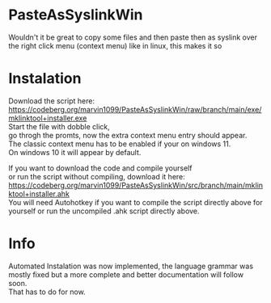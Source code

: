 # PasteAsSyslinkWin
Wouldn't it be great to copy some files and then paste then as syslink over the right click menu (context menu) like in linux, this makes it so

# Instalation
Download the script here:  
https://codeberg.org/marvin1099/PasteAsSyslinkWin/raw/branch/main/exe/mklinktool+installer.exe  
Start the file with dobble click,  
go throgh the promts,
now the extra context menu entry should appear.  
The classic context menu has to be enabled if your on windows 11.  
On windows 10 it will appear by default. 

If you want to download the code and compile yourself  
or run the script without compiling, download it here:  
https://codeberg.org/marvin1099/PasteAsSyslinkWin/src/branch/main/mklinktool+installer.ahk  
You will need Autohotkey if you want to compile the script directly above for yourself or run the uncompiled .ahk script directly above. 

# Info
Automated Instalation was now implemented, the language grammar was mostly fixed but a more complete and better documentation will follow soon.         
That has to do for now.       
